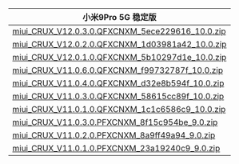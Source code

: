| 小米9Pro 5G  稳定版    |
| ---- |
| [miui_CRUX_V12.0.3.0.QFXCNXM_5ece229616_10.0.zip](https://hugeota.d.miui.com/V12.0.3.0.QFXCNXM/miui_CRUX_V12.0.3.0.QFXCNXM_5ece229616_10.0.zip)    |
| [miui_CRUX_V12.0.2.0.QFXCNXM_1d03981a42_10.0.zip](https://hugeota.d.miui.com/V12.0.2.0.QFXCNXM/miui_CRUX_V12.0.2.0.QFXCNXM_1d03981a42_10.0.zip)    |
| [miui_CRUX_V12.0.1.0.QFXCNXM_5b10297d1e_10.0.zip](https://hugeota.d.miui.com/V12.0.1.0.QFXCNXM/miui_CRUX_V12.0.1.0.QFXCNXM_5b10297d1e_10.0.zip)    |
| [miui_CRUX_V11.0.6.0.QFXCNXM_f99732787f_10.0.zip](https://hugeota.d.miui.com/V11.0.6.0.QFXCNXM/miui_CRUX_V11.0.6.0.QFXCNXM_f99732787f_10.0.zip)    |
| [miui_CRUX_V11.0.4.0.QFXCNXM_d32e8b594f_10.0.zip](https://hugeota.d.miui.com/V11.0.4.0.QFXCNXM/miui_CRUX_V11.0.4.0.QFXCNXM_d32e8b594f_10.0.zip)    |
| [miui_CRUX_V11.0.3.0.QFXCNXM_58615cc89f_10.0.zip](https://hugeota.d.miui.com/V11.0.3.0.QFXCNXM/miui_CRUX_V11.0.3.0.QFXCNXM_58615cc89f_10.0.zip)    |
| [miui_CRUX_V11.0.1.0.QFXCNXM_1c1c6586c9_10.0.zip](https://hugeota.d.miui.com/V11.0.1.0.QFXCNXM/miui_CRUX_V11.0.1.0.QFXCNXM_1c1c6586c9_10.0.zip)    |
| [miui_CRUX_V11.0.3.0.PFXCNXM_8f15c954be_9.0.zip](https://hugeota.d.miui.com/V11.0.3.0.PFXCNXM/miui_CRUX_V11.0.3.0.PFXCNXM_8f15c954be_9.0.zip)    |
| [miui_CRUX_V11.0.2.0.PFXCNXM_8a9ff49a94_9.0.zip](https://hugeota.d.miui.com/V11.0.2.0.PFXCNXM/miui_CRUX_V11.0.2.0.PFXCNXM_8a9ff49a94_9.0.zip)    |
| [miui_CRUX_V11.0.1.0.PFXCNXM_23a19240c9_9.0.zip](https://hugeota.d.miui.com/V11.0.1.0.PFXCNXM/miui_CRUX_V11.0.1.0.PFXCNXM_23a19240c9_9.0.zip)    |
